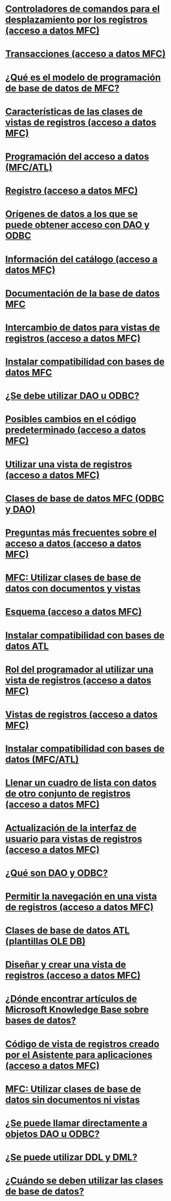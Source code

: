 # [Controladores de comandos para el desplazamiento por los registros (acceso a datos MFC)](command-handlers-for-record-scrolling-mfc-data-access.md)
# [Transacciones (acceso a datos MFC)](transactions-mfc-data-access.md)
# [¿Qué es el modelo de programación de base de datos de MFC?](what-is-the-mfc-database-programming-model-q.md)
# [Características de las clases de vistas de registros (acceso a datos MFC)](features-of-record-view-classes-mfc-data-access.md)
# [Programación del acceso a datos (MFC/ATL)](data-access-programming-mfc-atl.md)
# [Registro (acceso a datos MFC)](record-mfc-data-access.md)
# [Orígenes de datos a los que se puede obtener acceso con DAO y ODBC](what-data-sources-can-i-access-with-dao-and-odbc-q.md)
# [Información del catálogo (acceso a datos MFC)](catalog-information-mfc-data-access.md)
# [Documentación de la base de datos MFC](mfc-database-documentation.md)
# [Intercambio de datos para vistas de registros (acceso a datos MFC)](data-exchange-for-record-views-mfc-data-access.md)
# [Instalar compatibilidad con bases de datos MFC](installing-mfc-database-support.md)
# [¿Se debe utilizar DAO u ODBC?](should-i-use-dao-or-odbc-q.md)
# [Posibles cambios en el código predeterminado (acceso a datos MFC)](changes-you-might-make-to-the-default-code-mfc-data-access.md)
# [Utilizar una vista de registros (acceso a datos MFC)](using-a-record-view-mfc-data-access.md)
# [Clases de base de datos MFC (ODBC y DAO)](mfc-database-classes-odbc-and-dao.md)
# [Preguntas más frecuentes sobre el acceso a datos (acceso a datos MFC)](data-access-frequently-asked-questions-mfc-data-access.md)
# [MFC: Utilizar clases de base de datos con documentos y vistas](mfc-using-database-classes-with-documents-and-views.md)
# [Esquema (acceso a datos MFC)](schema-mfc-data-access.md)
# [Instalar compatibilidad con bases de datos ATL](installing-atl-database-support.md)
# [Rol del programador al utilizar una vista de registros (acceso a datos MFC)](your-role-in-working-with-a-record-view-mfc-data-access.md)
# [Vistas de registros (acceso a datos MFC)](record-views-mfc-data-access.md)
# [Instalar compatibilidad con bases de datos (MFC/ATL)](installing-database-support-mfc-atl.md)
# [Llenar un cuadro de lista con datos de otro conjunto de registros (acceso a datos MFC)](filling-a-list-box-from-a-second-recordset-mfc-data-access.md)
# [Actualización de la interfaz de usuario para vistas de registros (acceso a datos MFC)](user-interface-updating-for-record-views-mfc-data-access.md)
# [¿Qué son DAO y ODBC?](what-are-dao-and-odbc-q.md)
# [Permitir la navegación en una vista de registros (acceso a datos MFC)](supporting-navigation-in-a-record-view-mfc-data-access.md)
# [Clases de base de datos ATL (plantillas OLE DB)](atl-database-classes-ole-db-templates.md)
# [Diseñar y crear una vista de registros (acceso a datos MFC)](designing-and-creating-a-record-view-mfc-data-access.md)
# [¿Dónde encontrar artículos de Microsoft Knowledge Base sobre bases de datos?](where-can-i-find-microsoft-knowledge-base-articles-on-database-topics-q.md)
# [Código de vista de registros creado por el Asistente para aplicaciones (acceso a datos MFC)](record-view-code-created-by-application-wizard-mfc-data-access.md)
# [MFC: Utilizar clases de base de datos sin documentos ni vistas](mfc-using-database-classes-without-documents-and-views.md)
# [¿Se puede llamar directamente a objetos DAO u ODBC?](can-i-call-dao-or-odbc-directly-q.md)
# [¿Se puede utilizar DDL y DML?](are-ddl-and-dml-supported-q.md)
# [¿Cuándo se deben utilizar las clases de base de datos?](when-should-i-use-the-database-classes-q.md)
